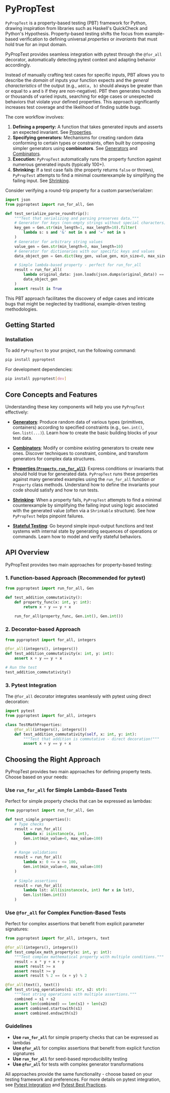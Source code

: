 # PyPropTest

`PyPropTest` is a property-based testing (PBT) framework for Python, drawing inspiration from libraries such as Haskell's QuickCheck and Python's Hypothesis. Property-based testing shifts the focus from example-based verification to defining universal *properties* or *invariants* that must hold true for an input domain.

PyPropTest provides seamless integration with pytest through the `@for_all` decorator, automatically detecting pytest context and adapting behavior accordingly.

Instead of manually crafting test cases for specific inputs, PBT allows you to describe the *domain* of inputs your function expects and the *general characteristics* of the output (e.g., `add(a, b)` should always be greater than or equal to `a` and `b` if they are non-negative). PBT then generates hundreds or thousands of varied inputs, searching for edge cases or unexpected behaviors that violate your defined properties. This approach significantly increases test coverage and the likelihood of finding subtle bugs.

The core workflow involves:

1.  **Defining a property:** A function that takes generated inputs and asserts an expected invariant. See [Properties](properties.md).
2.  **Specifying generators:** Mechanisms for creating random data conforming to certain types or constraints, often built by composing simpler generators using **combinators**. See [Generators](generators.md) and [Combinators](combinators.md).
3.  **Execution:** `PyPropTest` automatically runs the property function against numerous generated inputs (typically 100+).
4.  **Shrinking:** If a test case fails (the property returns `false` or throws), `PyPropTest` attempts to find a minimal counterexample by simplifying the failing input. See [Shrinking](shrinking.md).

Consider verifying a round-trip property for a custom parser/serializer:

```python
import json
from pyproptest import run_for_all, Gen

def test_serialize_parse_roundtrip():
    """Test that serializing and parsing preserves data."""
    # Generator for keys (non-empty strings without special characters)
    key_gen = Gen.str(min_length=1, max_length=10).filter(
        lambda s: s and '&' not in s and '=' not in s
    )
    # Generator for arbitrary string values
    value_gen = Gen.str(min_length=0, max_length=10)
    # Generator for dictionaries with our specific keys and values
    data_object_gen = Gen.dict(key_gen, value_gen, min_size=0, max_size=10)

    # Simple lambda-based property - perfect for run_for_all
    result = run_for_all(
        lambda original_data: json.loads(json.dumps(original_data)) == original_data,
        data_object_gen
    )
    assert result is True
```

This PBT approach facilitates the discovery of edge cases and intricate bugs that might be neglected by traditional, example-driven testing methodologies.

## Getting Started

### Installation

To add `PyPropTest` to your project, run the following command:

```bash
pip install pyproptest
```

For development dependencies:

```bash
pip install pyproptest[dev]
```

## Core Concepts and Features

Understanding these key components will help you use `PyPropTest` effectively:

*   **[Generators](generators.md)**: Produce random data of various types (primitives, containers) according to specified constraints (e.g., `Gen.int()`, `Gen.list(...)`). Learn how to create the basic building blocks of your test data.

*   **[Combinators](combinators.md)**: Modify or combine existing generators to create new ones. Discover techniques to constraint, combine, and transform generators for complex data structures.

*   **[Properties (`Property`, `run_for_all`)](properties.md)**: Express conditions or invariants that should hold true for generated data. `PyPropTest` runs these properties against many generated examples using the `run_for_all` function or `Property` class methods. Understand how to define the invariants your code should satisfy and how to run tests.

*   **[Shrinking](shrinking.md)**: When a property fails, `PyPropTest` attempts to find a minimal counterexample by simplifying the failing input using logic associated with the generated value (often via a `Shrinkable` structure). See how `PyPropTest` helps pinpoint failures.

*   **[Stateful Testing](stateful-testing.md)**: Go beyond simple input-output functions and test systems with internal state by generating sequences of operations or commands. Learn how to model and verify stateful behaviors.

## API Overview

PyPropTest provides two main approaches for property-based testing:

### 1. Function-based Approach (Recommended for pytest)

```python
from pyproptest import run_for_all, Gen

def test_addition_commutativity():
    def property_func(x: int, y: int):
        return x + y == y + x
    
    run_for_all(property_func, Gen.int(), Gen.int())
```

### 2. Decorator-based Approach

```python
from pyproptest import for_all, integers

@for_all(integers(), integers())
def test_addition_commutativity(x: int, y: int):
    assert x + y == y + x

# Run the test
test_addition_commutativity()
```

### 3. Pytest Integration

The `@for_all` decorator integrates seamlessly with pytest using direct decoration:

```python
import pytest
from pyproptest import for_all, integers

class TestMathProperties:
    @for_all(integers(), integers())
    def test_addition_commutativity(self, x: int, y: int):
        """Test that addition is commutative - direct decoration!"""
        assert x + y == y + x
```


## Choosing the Right Approach

PyPropTest provides two main approaches for defining property tests. Choose based on your needs:

### Use `run_for_all` for Simple Lambda-Based Tests

Perfect for simple property checks that can be expressed as lambdas:

```python
from pyproptest import run_for_all, Gen

def test_simple_properties():
    # Type checks
    result = run_for_all(
        lambda x: isinstance(x, int),
        Gen.int(min_value=0, max_value=100)
    )
    
    # Range validations
    result = run_for_all(
        lambda x: 0 <= x <= 100,
        Gen.int(min_value=0, max_value=100)
    )
    
    # Simple assertions
    result = run_for_all(
        lambda lst: all(isinstance(x, int) for x in lst),
        Gen.list(Gen.int())
    )
```

### Use `@for_all` for Complex Function-Based Tests

Perfect for complex assertions that benefit from explicit parameter signatures:

```python
from pyproptest import for_all, integers, text

@for_all(integers(), integers())
def test_complex_math_property(x: int, y: int):
    """Test complex mathematical property with multiple conditions."""
    result = x * y + x + y
    assert result >= x
    assert result >= y
    assert result % 2 == (x + y) % 2

@for_all(text(), text())
def test_string_operations(s1: str, s2: str):
    """Test string operations with multiple assertions."""
    combined = s1 + s2
    assert len(combined) == len(s1) + len(s2)
    assert combined.startswith(s1)
    assert combined.endswith(s2)
```

### Guidelines

- **Use `run_for_all`** for simple property checks that can be expressed as lambdas
- **Use `@for_all`** for complex assertions that benefit from explicit function signatures
- **Use `run_for_all`** for seed-based reproducibility testing
- **Use `@for_all`** for tests with complex generator transformations

All approaches provide the same functionality - choose based on your testing framework and preferences. For more details on pytest integration, see [Pytest Integration](pytest-integration.md) and [Pytest Best Practices](pytest-best-practices.md).